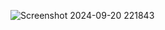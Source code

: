 ![Screenshot 2024-09-20 221843](https://github.com/user-attachments/assets/736b3563-5379-4dfa-bcd4-147ecbc42826)
